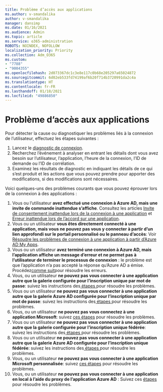 ```yaml
---
title: Problème d’accès aux applications
ms.author: v-smandalika
author: v-smandalika
manager: dansimp
ms.date: 01/16/2021
ms.audience: Admin
ms.topic: article
ms.service: o365-administration
ROBOTS: NOINDEX, NOFOLLOW
localization_priority: Priority
ms.collection: Adm_O365
ms.custom:
- "7788"
- "9004355"
ms.openlocfilehash: 2d073367dc1c3e8e117c0b68e205297a65024872
ms.sourcegitcommit: 6d02eb533fd74199af6b20f714b3720991da2c4a
ms.translationtype: HT
ms.contentlocale: fr-FR
ms.lasthandoff: 01/18/2021
ms.locfileid: "49886850"
---
```

# <a name="issues-signing-in-to-applications"></a>Problème d’accès aux applications

Pour détecter la cause ou diagnostiquer les problèmes liés à la connexion de l’utilisateur, effectuez les étapes suivantes :

1. Lancez le [diagnostic de connexion](https://ms.portal.azure.com/#blade/Microsoft_AAD_IAM/ActiveDirectoryMenuBlade/diagnose/symptomId/ms_aad_dxp_signin_caDiagnoseAndSolveSummarySymptom).
2. Recherchez l’événement à analyser en entrant les détails dont vous avez besoin sur l’utilisateur, l’application, l’heure de la connexion, l’ID de demande ou l’ID de corrélation.
3. Examinez les résultats de diagnostic en indiquant les détails de ce qui s’est produit et les actions que vous pouvez prendre pour apporter des modifications, si des modifications sont nécessaires.

Voici quelques-uns des problèmes courants que vous pouvez éprouver lors de la connexion à des applications :

1. Vous ou l’utilisateur **avez effectué une connexion à Azure AD, mais une invite de commande inattendue s’affiche**. Consultez les articles [Invite de consentement inattendue lors de la connexion à une application](https://docs.microsoft.com/azure/active-directory/manage-apps/application-sign-in-unexpected-user-consent-prompt) et [Erreur inattendue lors de l’accord sur une application](https://docs.microsoft.com/azure/active-directory/manage-apps/application-sign-in-unexpected-user-consent-error).
2. Vous ou un utilisateur **vous êtes directement connecté à une application, mais vous ne pouvez pas vous y connecter à partir d’un lien approfondi sur le portail personnalisé ou le panneau d’accès**: Voir [Résoudre les problèmes de connexion à une application à partir d’Azure AD My Apps](https://docs.microsoft.com/azure/active-directory/manage-apps/application-sign-in-other-problem-access-panel).
3. Vous ou un utilisateur **avez terminé une connexion à Azure AD, mais l’application affiche un message d’erreur et ne permet pas à l’utilisateur de terminer le processus de connexion** : le problème est que l’application n’a pas accepté la réponse qu’Azure AD a émise. Procédez[comme suit](https://docs.microsoft.com/azure/active-directory/application-sign-in-problem-application-error)pour résoudre les erreurs.
4. Vous, ou un utilisateur **ne pouvez pas vous connecter à une application autre que la galerie configurée pour l’inscription unique par mot de passe**: suivez les instructions des[ étapes ](https://docs.microsoft.com/azure/active-directory/manage-apps/troubleshoot-password-based-sso) pour résoudre les problèmes.
5. Vous ou un utilisateur **ne pouvez pas vous connecter à une application autre que la galerie Azure AD configurée pour l’inscription unique par mot de passe**: suivez les instructions des[ étapes ](https://docs.microsoft.com/azure/active-directory/manage-apps/troubleshoot-password-based-sso) pour résoudre les problèmes.
6. Vous, ou un utilisateur **ne pouvez pas vous connectez à une application Microsoft**: suivez [ces étapes](https://docs.microsoft.com/azure/active-directory/manage-apps/application-sign-in-problem-first-party-microsoft) pour résoudre les problèmes.
7. Vous ou un utilisateur **ne pouvez pas vous connecter à une application autre que la galerie configurée pour l’inscription unique fédérée**: suivez les instructions des[ étapes ](https://docs.microsoft.com/azure/active-directory/application-sign-in-problem-federated-sso-non-gallery) pour résoudre les problèmes.
8. Vous ou un utilisateur **ne pouvez pas vous connecter à une application autre que la galerie Azure AD configurée pour l’inscription unique fédérée**: suivez les instructions des[ étapes ](https://docs.microsoft.com/azure/active-directory/manage-apps/application-sign-in-problem-federated-sso-gallery) pour résoudre les problèmes.
9. Vous, ou un utilisateur **ne pouvez pas vous connecter à une application Microsoft personnalisée**: suivez [ces étapes](https://docs.microsoft.com/azure/active-directory/manage-apps/application-sign-in-problem-federated-sso-gallery) pour résoudre les problèmes.
10. Vous, ou un utilisateur **ne pouvez pas vous connecter à une application en local à l’aide du proxy de l’application Azure AD** : Suivez ces [étapes](https://docs.microsoft.com/azure/active-directory/manage-apps/application-sign-in-problem-on-premises-application-proxy) pour résoudre les problèmes.

